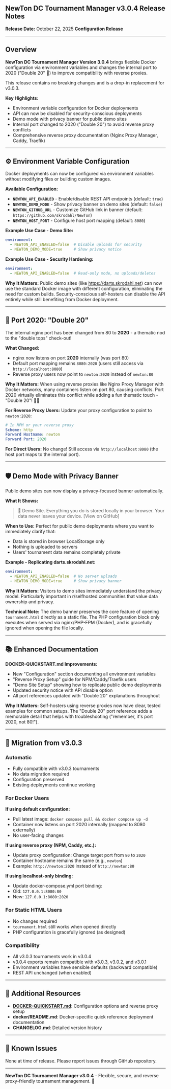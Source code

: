 ## NewTon DC Tournament Manager v3.0.4 Release Notes

**Release Date:** October 22, 2025
**Configuration Release**

---

## Overview

**NewTon DC Tournament Manager Version 3.0.4** brings flexible Docker configuration via environment variables and changes the internal port to 2020 ("Double 20" 🎯) to improve compatibility with reverse proxies.

This release contains no breaking changes and is a drop-in replacement for v3.0.3.

**Key Highlights:**
- Environment variable configuration for Docker deployments
- API can now be disabled for security-conscious deployments
- Demo mode with privacy banner for public demo sites
- Internal port changed to 2020 ("Double 20") to avoid reverse proxy conflicts
- Comprehensive reverse proxy documentation (Nginx Proxy Manager, Caddy, Traefik)

---

## ⚙️ Environment Variable Configuration

Docker deployments can now be configured via environment variables without modifying files or building custom images.

**Available Configuration:**
- **`NEWTON_API_ENABLED`** - Enable/disable REST API endpoints (default: `true`)
- **`NEWTON_DEMO_MODE`** - Show privacy banner on demo sites (default: `false`)
- **`NEWTON_GITHUB_URL`** - Customize GitHub link in banner (default: `https://github.com/skrodahl/NewTon`)
- **`NEWTON_HOST_PORT`** - Configure host port mapping (default: `8080`)

**Example Use Case - Demo Site:**
```yaml
environment:
  - NEWTON_API_ENABLED=false  # Disable uploads for security
  - NEWTON_DEMO_MODE=true     # Show privacy notice
```

**Example Use Case - Security Hardening:**
```yaml
environment:
  - NEWTON_API_ENABLED=false  # Read-only mode, no uploads/deletes
```

**Why It Matters:**
Public demo sites (like https://darts.skrodahl.net) can now use the standard Docker image with different configuration, eliminating the need for custom builds. Security-conscious self-hosters can disable the API entirely while still benefiting from Docker deployment.

---

## 🎯 Port 2020: "Double 20"

The internal nginx port has been changed from 80 to **2020** - a thematic nod to the "double tops" check-out!

**What Changed:**
- nginx now listens on port **2020** internally (was port 80)
- Default port mapping remains `8080:2020` (users still access via `http://localhost:8080`)
- Reverse proxy users now point to `newton:2020` instead of `newton:80`

**Why It Matters:**
When using reverse proxies like Nginx Proxy Manager with Docker networks, many containers listen on port 80, causing conflicts. Port 2020 virtually eliminates this conflict while adding a fun thematic touch - "Double 20"! 🎯🎯

**For Reverse Proxy Users:**
Update your proxy configuration to point to `newton:2020`:
```yaml
# In NPM or your reverse proxy
Scheme: http
Forward Hostname: newton
Forward Port: 2020
```

**For Direct Users:**
No change! Still access via `http://localhost:8080` (the host port maps to the internal port).

---

## 🛡️ Demo Mode with Privacy Banner

Public demo sites can now display a privacy-focused banner automatically.

**What It Shows:**
> 📍 Demo Site. Everything you do is stored locally in your browser. Your data never leaves your device. [View on GitHub]

**When to Use:**
Perfect for public demo deployments where you want to immediately clarify that:
- Data is stored in browser LocalStorage only
- Nothing is uploaded to servers
- Users' tournament data remains completely private

**Example - Replicating darts.skrodahl.net:**
```yaml
environment:
  - NEWTON_API_ENABLED=false  # No server uploads
  - NEWTON_DEMO_MODE=true     # Show privacy banner
```

**Why It Matters:**
Visitors to demo sites immediately understand the privacy model. Particularly important in r/selfhosted communities that value data ownership and privacy.

**Technical Note:**
The demo banner preserves the core feature of opening `tournament.html` directly as a static file. The PHP configuration block only executes when served via nginx/PHP-FPM (Docker), and is gracefully ignored when opening the file locally.

---

## 📚 Enhanced Documentation

**DOCKER-QUICKSTART.md Improvements:**
- New "Configuration" section documenting all environment variables
- "Reverse Proxy Setup" guide for NPM/Caddy/Traefik users
- "Demo Site Setup" showing how to replicate public demo deployments
- Updated security notice with API disable option
- All port references updated with "Double 20" explanations throughout

**Why It Matters:**
Self-hosters using reverse proxies now have clear, tested examples for common setups. The "Double 20" port reference adds a memorable detail that helps with troubleshooting ("remember, it's port 2020, not 80!").

---

## 🚀 Migration from v3.0.3

### Automatic
- Fully compatible with v3.0.3 tournaments
- No data migration required
- Configuration preserved
- Existing deployments continue working

### For Docker Users
**If using default configuration:**
- Pull latest image: `docker compose pull && docker compose up -d`
- Container now listens on port 2020 internally (mapped to 8080 externally)
- No user-facing changes

**If using reverse proxy (NPM, Caddy, etc.):**
- Update proxy configuration: Change target port from `80` to `2020`
- Container hostname remains the same (e.g., `newton`)
- Example: `http://newton:2020` instead of `http://newton:80`

**If using localhost-only binding:**
- Update docker-compose.yml port binding:
- Old: `127.0.0.1:8080:80`
- New: `127.0.0.1:8080:2020`

### For Static HTML Users
- No changes required
- `tournament.html` still works when opened directly
- PHP configuration is gracefully ignored (as designed)

### Compatibility
- All v3.0.3 tournaments work in v3.0.4
- v3.0.4 exports remain compatible with v3.0.3, v3.0.2, and v3.0.1
- Environment variables have sensible defaults (backward compatible)
- REST API unchanged (when enabled)

---

## 📖 Additional Resources

- **[DOCKER-QUICKSTART.md](../DOCKER-QUICKSTART.md)**: Configuration options and reverse proxy setup
- **docker/README.md**: Docker-specific quick reference
deployment documentation
- **CHANGELOG.md**: Detailed version history

---

## 🐛 Known Issues

None at time of release. Please report issues through GitHub repository.

---

**NewTon DC Tournament Manager v3.0.4** - Flexible, secure, and reverse proxy-friendly tournament management. 🎯
